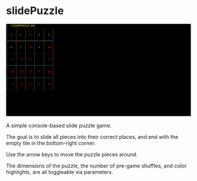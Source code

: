 # slidePuzzle

![A slide puzzle.](./githubAssets/example.png)

A simple console-based slide puzzle game.

The goal is to slide all pieces into their correct places, and end with the empty tile in the bottom-right corner.

Use the arrow keys to move the puzzle pieces around.

The dimensions of the puzzle, the number of pre-game shuffles, and color highlights, are all toggleable via parameters.
